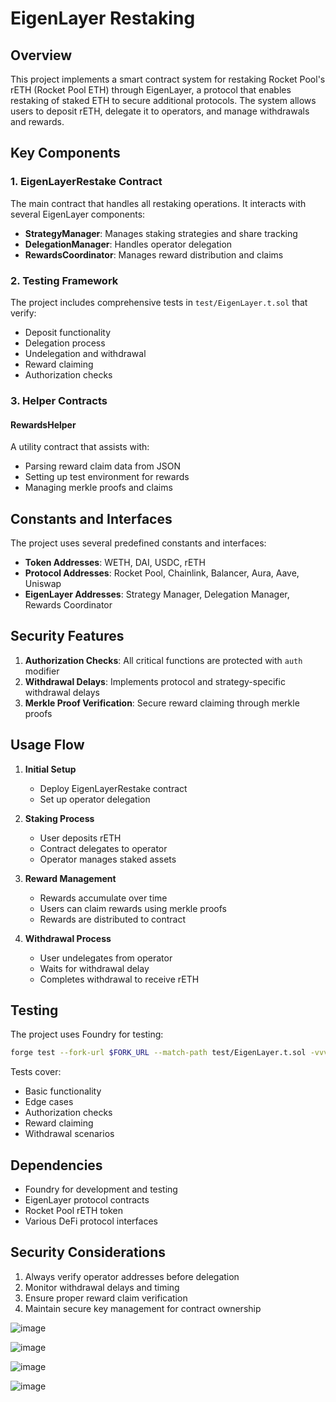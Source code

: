 # EigenLayer Restaking

## Overview
This project implements a smart contract system for restaking Rocket Pool's rETH (Rocket Pool ETH) through EigenLayer, a protocol that enables restaking of staked ETH to secure additional protocols. The system allows users to deposit rETH, delegate it to operators, and manage withdrawals and rewards.

## Key Components

### 1. EigenLayerRestake Contract
The main contract that handles all restaking operations. It interacts with several EigenLayer components:

- **StrategyManager**: Manages staking strategies and share tracking
- **DelegationManager**: Handles operator delegation
- **RewardsCoordinator**: Manages reward distribution and claims

### 2. Testing Framework

The project includes comprehensive tests in `test/EigenLayer.t.sol` that verify:

- Deposit functionality
- Delegation process
- Undelegation and withdrawal
- Reward claiming
- Authorization checks

### 3. Helper Contracts

#### RewardsHelper
A utility contract that assists with:
- Parsing reward claim data from JSON
- Setting up test environment for rewards
- Managing merkle proofs and claims

## Constants and Interfaces

The project uses several predefined constants and interfaces:

- **Token Addresses**: WETH, DAI, USDC, rETH
- **Protocol Addresses**: Rocket Pool, Chainlink, Balancer, Aura, Aave, Uniswap
- **EigenLayer Addresses**: Strategy Manager, Delegation Manager, Rewards Coordinator

## Security Features

1. **Authorization Checks**: All critical functions are protected with `auth` modifier
2. **Withdrawal Delays**: Implements protocol and strategy-specific withdrawal delays
3. **Merkle Proof Verification**: Secure reward claiming through merkle proofs

## Usage Flow

1. **Initial Setup**
   - Deploy EigenLayerRestake contract
   - Set up operator delegation

2. **Staking Process**
   - User deposits rETH
   - Contract delegates to operator
   - Operator manages staked assets

3. **Reward Management**
   - Rewards accumulate over time
   - Users can claim rewards using merkle proofs
   - Rewards are distributed to contract

4. **Withdrawal Process**
   - User undelegates from operator
   - Waits for withdrawal delay
   - Completes withdrawal to receive rETH

## Testing

The project uses Foundry for testing:
```bash
forge test --fork-url $FORK_URL --match-path test/EigenLayer.t.sol -vvv
```

Tests cover:
- Basic functionality
- Edge cases
- Authorization checks
- Reward claiming
- Withdrawal scenarios

## Dependencies

- Foundry for development and testing
- EigenLayer protocol contracts
- Rocket Pool rETH token
- Various DeFi protocol interfaces

## Security Considerations

1. Always verify operator addresses before delegation
2. Monitor withdrawal delays and timing
3. Ensure proper reward claim verification
4. Maintain secure key management for contract ownership



![image](https://github.com/user-attachments/assets/6859cc81-77ca-46f7-b30f-9330a4e29389)

![image](https://github.com/user-attachments/assets/984036f4-e791-46bf-bfc2-6e7c2add9cd5)

![image](https://github.com/user-attachments/assets/cb21ce0b-1b26-4427-8fbf-47d6fdfb6388)

![image](https://github.com/user-attachments/assets/747a2cd2-9ddf-4e45-892c-d6ba10c144f2)

